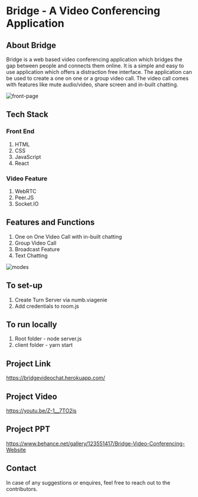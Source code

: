 # Bridge - A Video Conferencing Application

## About Bridge
Bridge is a web based video conferencing application which bridges the gap between people and connects them online. It is a simple and easy to use application which offers a distraction free interface. The application can be used to create a one on one or a group video call. The video call comes with features like mute audio/video, share screen and in-built chatting.

![front-page](https://user-images.githubusercontent.com/51206050/125434973-694b8c61-8fc2-44f7-b319-886a6831fdda.png)

## Tech Stack

### Front End
1. HTML
2. CSS
3. JavaScript
4. React

### Video Feature
1. WebRTC
2. Peer.JS
3. Socket.IO

## Features and Functions
1. One on One Video Call with in-built chatting
2. Group Video Call
3. Broadcast Feature
4. Text Chatting

![modes](https://user-images.githubusercontent.com/51206050/125435574-63a2507d-f41b-4c68-9a23-343f5b31dd7c.png)

## To set-up
1. Create Turn Server via numb.viagenie
2. Add credentials to room.js

## To run locally
1. Root folder - node server.js
2. client folder - yarn start

## Project Link
https://bridgevideochat.herokuapp.com/

## Project Video
https://youtu.be/Z-1__7TO2js

## Project PPT
https://www.behance.net/gallery/123551417/Bridge-Video-Conferencing-Website

## Contact
In case of any suggestions or enquires, feel free to reach out to the contributors.
